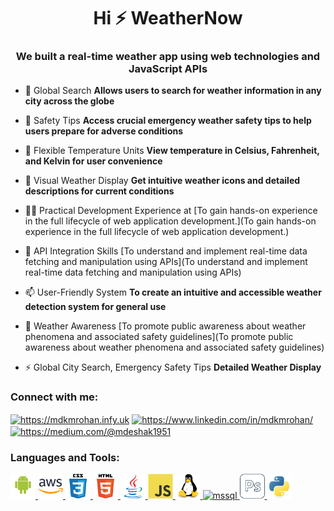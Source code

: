 <h1 align="center">Hi ⚡ WeatherNow</h1>
<h3 align="center">We built a real-time weather app using web technologies and JavaScript APIs</h3>

- 🔭 Global Search **Allows users to search for weather information in any city across the globe**

- 🌱 Safety Tips **Access crucial emergency weather safety tips to help users prepare for adverse conditions**

- 👯 Flexible Temperature Units **View temperature in Celsius, Fahrenheit, and Kelvin for user convenience**

- 🤝 Visual Weather Display **Get intuitive weather icons and detailed descriptions for current conditions**

- 👨‍💻 Practical Development Experience at [To gain hands-on experience in the full lifecycle of web application development.](To gain hands-on experience in the full lifecycle of web application development.)

- 📝 API Integration Skills [To understand and implement real-time data fetching and manipulation using APIs](To understand and implement real-time data fetching and manipulation using APIs)

- 📫 User-Friendly System **To create an intuitive and accessible weather detection system for general use**

- 📄 Weather Awareness [To promote public awareness about weather phenomena and associated safety guidelines](To promote public awareness about weather phenomena and associated safety guidelines)

- ⚡ Global City Search, Emergency Safety Tips **Detailed Weather Display**

<h3 align="left">Connect with me:</h3>
<p align="left">
<a href="https://dev.to/https://mdkmrohan.infy.uk" target="blank"><img align="center" src="https://raw.githubusercontent.com/rahuldkjain/github-profile-readme-generator/master/src/images/icons/Social/devto.svg" alt="https://mdkmrohan.infy.uk" height="30" width="40" /></a>
<a href="https://linkedin.com/in/https://www.linkedin.com/in/mdkmrohan/" target="blank"><img align="center" src="https://raw.githubusercontent.com/rahuldkjain/github-profile-readme-generator/master/src/images/icons/Social/linked-in-alt.svg" alt="https://www.linkedin.com/in/mdkmrohan/" height="30" width="40" /></a>
<a href="https://medium.com/https://medium.com/@mdeshak1951" target="blank"><img align="center" src="https://raw.githubusercontent.com/rahuldkjain/github-profile-readme-generator/master/src/images/icons/Social/medium.svg" alt="https://medium.com/@mdeshak1951" height="30" width="40" /></a>
</p>

<h3 align="left">Languages and Tools:</h3>
<p align="left"> <a href="https://developer.android.com" target="_blank" rel="noreferrer"> <img src="https://raw.githubusercontent.com/devicons/devicon/master/icons/android/android-original-wordmark.svg" alt="android" width="40" height="40"/> </a> <a href="https://aws.amazon.com" target="_blank" rel="noreferrer"> <img src="https://raw.githubusercontent.com/devicons/devicon/master/icons/amazonwebservices/amazonwebservices-original-wordmark.svg" alt="aws" width="40" height="40"/> </a> <a href="https://www.w3schools.com/css/" target="_blank" rel="noreferrer"> <img src="https://raw.githubusercontent.com/devicons/devicon/master/icons/css3/css3-original-wordmark.svg" alt="css3" width="40" height="40"/> </a> <a href="https://www.w3.org/html/" target="_blank" rel="noreferrer"> <img src="https://raw.githubusercontent.com/devicons/devicon/master/icons/html5/html5-original-wordmark.svg" alt="html5" width="40" height="40"/> </a> <a href="https://www.java.com" target="_blank" rel="noreferrer"> <img src="https://raw.githubusercontent.com/devicons/devicon/master/icons/java/java-original.svg" alt="java" width="40" height="40"/> </a> <a href="https://developer.mozilla.org/en-US/docs/Web/JavaScript" target="_blank" rel="noreferrer"> <img src="https://raw.githubusercontent.com/devicons/devicon/master/icons/javascript/javascript-original.svg" alt="javascript" width="40" height="40"/> </a> <a href="https://www.linux.org/" target="_blank" rel="noreferrer"> <img src="https://raw.githubusercontent.com/devicons/devicon/master/icons/linux/linux-original.svg" alt="linux" width="40" height="40"/> </a> <a href="https://www.microsoft.com/en-us/sql-server" target="_blank" rel="noreferrer"> <img src="https://www.svgrepo.com/show/303229/microsoft-sql-server-logo.svg" alt="mssql" width="40" height="40"/> </a> <a href="https://www.photoshop.com/en" target="_blank" rel="noreferrer"> <img src="https://raw.githubusercontent.com/devicons/devicon/master/icons/photoshop/photoshop-line.svg" alt="photoshop" width="40" height="40"/> </a> <a href="https://www.python.org" target="_blank" rel="noreferrer"> <img src="https://raw.githubusercontent.com/devicons/devicon/master/icons/python/python-original.svg" alt="python" width="40" height="40"/> </a> </p>
